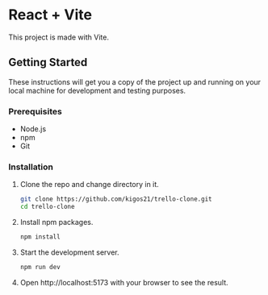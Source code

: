# React + Vite

This project is made with Vite.

## Getting Started

These instructions will get you a copy of the project up and running on your local machine for development and testing purposes.

### Prerequisites

- Node.js
- npm
- Git

### Installation

1. Clone the repo and change directory in it.

   ```sh
   git clone https://github.com/kigos21/trello-clone.git
   cd trello-clone
   ```

2. Install npm packages.

   ```sh
   npm install
   ```

3. Start the development server.

   ```sh
   npm run dev
   ```

4. Open http://localhost:5173 with your browser to see the result.
